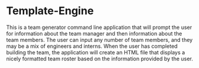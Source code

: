 # Template-Engine
This is a team generator command line application that will prompt the user for information about the team manager and then information about the team members.
The user can input any number of team members, and they may be a mix of engineers and interns. When the user has completed building the team, the application will create an HTML file that displays a nicely formatted team roster based on the information provided by the user.

